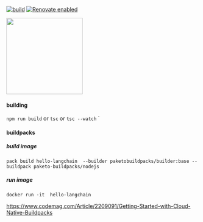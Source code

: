 [![build](https://github.com/barakb/hello-langchain/actions/workflows/build.yml/badge.svg)](https://github.com/barakb/hello-langchain/actions/workflows/build.yml)
[![Renovate enabled](https://img.shields.io/badge/renovate-enabled-brightgreen.svg)](https://renovatebot.com/)

<img src="https://cncf-branding.netlify.app/img/projects/opentelemetry/horizontal/color/opentelemetry-horizontal-color.svg"  style="width:200px;"/>

#### building 

`npm run build` or `tsc` or `tsc --watch`
`

#### buildpacks

##### build image
`pack build hello-langchain  --builder paketobuildpacks/builder:base --buildpack paketo-buildpacks/nodejs`

##### run image

`docker run -it  hello-langchain` 


https://www.codemag.com/Article/2209091/Getting-Started-with-Cloud-Native-Buildpacks